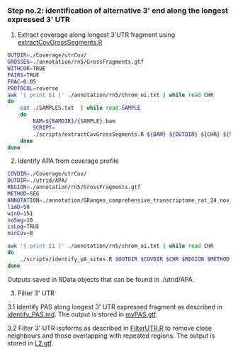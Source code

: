 
### Step no.2: identification of alternative 3' end along the longest expressed 3' UTR

1. Extract coverage along longest 3'UTR fragment using [extractCovGrossSegments.R](./scripts/extractCovGrossSegments.R)

```bash
OUTDIR=./Coverage/utrCov/
GROSSEG=./annotation/rn5/GrossFragments.gtf
WITHCOR=TRUE
PAIRS=TRUE
FRAC=0.05
PROTOCOL=reverse
awk '{ print $1 }' ./annotation/rn5/chrom_oi.txt | while read CHR
do
    cat ./SAMPLES.txt  | while read SAMPLE
    do
        BAM=${BAMDIR}/{SAMPLE}.bam
        SCRIPT=
        ./scripts/extractCovGrossSegments.R ${BAM} ${OUTDIR} ${CHR} ${SAMPLE} ${GROSSEG} ${WITHCOR} ${PAIRS} ${FRAC} ${PROTOCOL}
    done
done
```

2. Identify APA from coverage profile

```bash
COVDIR=./Coverage/utrCov/
OUTDIR=./utrid/APA/
REGION=./annotation/rn5/GrossFragments.gtf
METHOD=SEG
ANNOTATION=./annotation/GRanges_comprehensive_transcriptome_rat_24_nov_2015.RData
limD=50
winD=151
noSeg=10
isLog=TRUE
minCov=8

awk '{ print $1 }' ./annotation/rn5/chrom_oi.txt | while read CHR
do
    ./scripts/identify_pA_sites.R $OUTDIR $COVDIR $CHR $REGION $METHOD $ANNOTATION $limD $winD $noSeg $isLog $minCov
done
```
Outputs saved in RData objects that can be found in ./utrid/APA.

3. Filter 3' UTR
 
  3.1 Identify PAS along longest 3' UTR expressed fragment as described in [identify_PAS.md](./identify_PAS.md). The output is stored in [myPAS.gtf](./annotation/myPAS.gtf).
  
  3.2 Filter 3' UTR isoforms as described in [FilterUTR.R](./scripts/FilterUTR.R) to remove close neighbours and those overlapping with repeated regions. The output is stored in [L2.gtf](./utrid/APA/L2.gtf).
